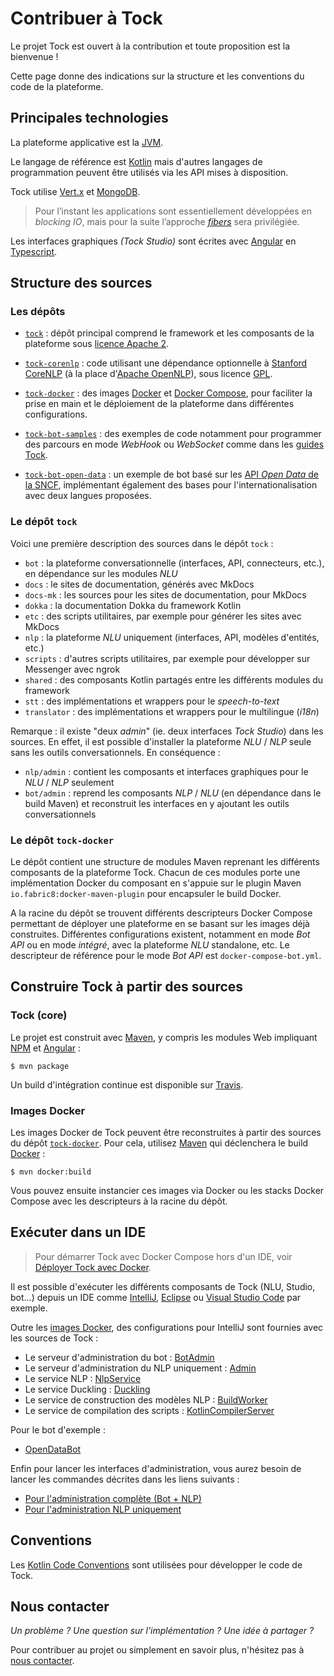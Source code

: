 # Contribuer à Tock

Le projet Tock est ouvert à la contribution et toute proposition est la bienvenue !

Cette page donne des indications sur la structure et les conventions du code de la plateforme.

## Principales technologies

La plateforme applicative est la [JVM](https://fr.wikipedia.org/wiki/Machine_virtuelle_Java).

Le langage de référence est [Kotlin](https://kotlinlang.org/) mais d'autres langages de programmation peuvent être utilisés via les API mises à disposition.
 
Tock utilise [Vert.x](http://vertx.io/) et [MongoDB](https://www.mongodb.com ).

> Pour l’instant les applications sont 
essentiellement développées en _blocking IO_, mais pour la suite l’approche _[fibers](http://docs.paralleluniverse.co/quasar/)_ sera privilégiée.

Les interfaces graphiques _(Tock Studio)_ sont écrites avec [Angular](https://angular.io/) en [Typescript](https://www.typescriptlang.org/).

## Structure des sources

### Les dépôts

* [`tock`](https://github.com/theopenconversationkit/tock) : dépôt principal comprend le framework et les composants 
de la plateforme sous [licence Apache 2](https://github.com/theopenconversationkit/tock/blob/master/LICENSE). 

* [`tock-corenlp`](https://github.com/theopenconversationkit/tock-corenlp) : code utilisant une dépendance optionnelle à 
[Stanford CoreNLP](https://stanfordnlp.github.io/CoreNLP/) (à la place d'[Apache OpenNLP](https://opennlp.apache.org/)), 
sous licence [GPL](https://fr.wikipedia.org/wiki/Licence_publique_g%C3%A9n%C3%A9rale_GNU). 

* [`tock-docker`](https://github.com/theopenconversationkit/tock-docker) : des images [Docker](https://www.docker.com/) 
et [Docker Compose](https://docs.docker.com/compose/), pour faciliter la prise en main et le déploiement de la plateforme dans différentes configurations.

* [`tock-bot-samples`]() : des exemples de code notamment pour programmer des parcours en mode _WebHook_ ou _WebSocket_ 
comme dans les [guides Tock](../guide/api.md).
 
* [`tock-bot-open-data`](https://github.com/theopenconversationkit/tock-bot-open-data) : un exemple de bot basé 
sur les [API _Open Data_ de la SNCF](https://www.digital.sncf.com/startup/api), implémentant également des bases pour 
l'internationalisation avec deux langues proposées.

### Le dépôt `tock`

Voici une première description des sources dans le dépôt `tock` :

* `bot` : la plateforme conversationnelle (interfaces, API, connecteurs, etc.), en dépendance sur les modules _NLU_
* `docs` : le sites de documentation, générés avec MkDocs
* `docs-mk` : les sources pour les sites de documentation, pour MkDocs
* `dokka` : la documentation Dokka du framework Kotlin
* `etc` : des scripts utilitaires, par exemple pour générer les sites avec MkDocs
* `nlp` : la plateforme _NLU_ uniquement (interfaces, API, modèles d'entités, etc.) 
* `scripts` : d'autres scripts utilitaires, par exemple pour développer sur Messenger avec ngrok
* `shared` : des composants Kotlin partagés entre les différents modules du framework
* `stt` : des implémentations et wrappers pour le _speech-to-text_
* `translator` : des implémentations et wrappers pour le multilingue (_i18n_)

Remarque : il existe "deux _admin_" (ie. deux interfaces _Tock Studio_) dans les sources. En effet, il est possible 
d'installer la plateforme _NLU_ / _NLP_ seule sans les outils conversationnels. En conséquence :

* `nlp/admin` : contient les composants et interfaces graphiques pour le _NLU_ / _NLP_ seulement
* `bot/admin` : reprend les composants _NLP_ / _NLU_ (en dépendance dans le build Maven) et reconstruit les interfaces 
en y ajoutant les outils conversationnels  

### Le dépôt `tock-docker`

Le dépôt contient une structure de modules Maven reprenant les différents composants de la plateforme Tock. 
Chacun de ces modules porte une implémentation Docker du composant en s'appuie sur le plugin Maven 
`io.fabric8:docker-maven-plugin` pour encapsuler le build Docker.

A la racine du dépôt se trouvent différents descripteurs Docker Compose permettant de déployer une plateforme 
en se basant sur les images déjà construites. Différentes configurations existent, notamment en mode _Bot API_ 
ou en mode _intégré_, avec la plateforme _NLU_ standalone, etc. Le descripteur de référence pour le mode 
_Bot API_ est `docker-compose-bot.yml`.

## Construire Tock à partir des sources

### Tock (core)

Le projet est construit avec [Maven](https://maven.apache.org/), y compris les modules Web impliquant 
[NPM](https://www.npmjs.com/) et [Angular](https://angular.io/) :
 
`$ mvn package`

Un build d'intégration continue est disponible sur [Travis](https://travis-ci.org/theopenconversationkit/tock).

### Images Docker

Les images Docker de Tock peuvent être reconstruites à partir des sources du dépôt [`tock-docker`](https://github.com/theopenconversationkit/tock-docker).
Pour cela, utilisez [Maven](https://maven.apache.org/) qui déclenchera le build [Docker](https://www.docker.com/) :

`$ mvn docker:build`

Vous pouvez ensuite instancier ces images via Docker ou les stacks Docker Compose avec les descripteurs à la racine du dépôt.

## Exécuter dans un IDE

> Pour démarrer Tock avec Docker Compose hors d'un IDE, voir [Déployer Tock avec Docker](../guide/plateforme.md).

Il est possible d'exécuter les différents composants de Tock (NLU, Studio, bot...) depuis un IDE comme 
[IntelliJ](https://www.jetbrains.com/idea/), [Eclipse](https://www.eclipse.org/) ou [Visual Studio Code](https://code.visualstudio.com/) par exemple.

Outre les [images Docker](https://github.com/theopenconversationkit/tock-docker/blob/master/docker-compose.yml),
des configurations pour IntelliJ sont fournies avec les sources de Tock :

- Le serveur d'administration du bot : [BotAdmin](https://github.com/theopenconversationkit/tock/blob/master/.idea/runConfigurations/BotAdmin.xml) 
- Le serveur d'administration du NLP uniquement : [Admin](https://github.com/theopenconversationkit/tock/blob/master/.idea/runConfigurations/Admin.xml) 
- Le service NLP : [NlpService](https://github.com/theopenconversationkit/tock/blob/master/.idea/runConfigurations/NlpService.xml)
- Le service Duckling : [Duckling](https://github.com/theopenconversationkit/tock/blob/master/.idea/runConfigurations/Duckling.xml)
- Le service de construction des modèles NLP : [BuildWorker](https://github.com/theopenconversationkit/tock/blob/master/.idea/runConfigurations/BuildWorker.xml)
- Le service de compilation des scripts : [KotlinCompilerServer](https://github.com/theopenconversationkit/tock/blob/master/.idea/runConfigurations/KotlinCompilerServer.xml)

Pour le bot d'exemple :

- [OpenDataBot](https://github.com/theopenconversationkit/tock-bot-open-data/blob/master/.idea/runConfigurations/OpenDataBot.xml)

Enfin pour lancer les interfaces d'administration, vous aurez besoin de lancer les commandes décrites dans les liens suivants :

- [Pour l'administration complète (Bot + NLP)](https://github.com/theopenconversationkit/tock/blob/master/bot/admin/web/README.md)
- [Pour l'administration NLP uniquement](https://github.com/theopenconversationkit/tock/blob/master/nlp/admin/web/README.md)

## Conventions

Les [Kotlin Code Conventions](https://kotlinlang.org/docs/reference/coding-conventions.html) sont utilisées pour 
développer le code de Tock.

## Nous contacter

_Un problème ? Une question sur l'implémentation ? Une idée à partager ?_

Pour contribuer au projet ou simplement en savoir plus, n'hésitez pas à [nous contacter](contact.md).